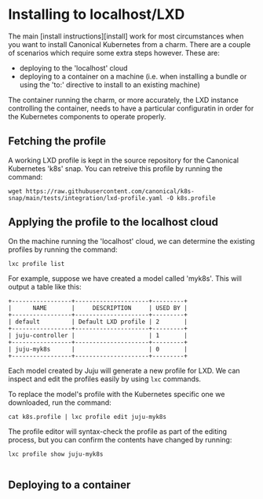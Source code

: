 # Installing to localhost/LXD

The main [install instructions][install] work for most circumstances when you
want to install Canonical Kubernetes from a charm. There are a couple of
scenarios which require some extra steps however. These are:

- deploying to the 'localhost' cloud
- deploying to a container on a machine (i.e. when installing a bundle or using
  the 'to:' directive to install to an existing machine)

The container running the charm, or more accurately, the LXD instance
controlling the container, needs to have a particular configuratin in order for
the Kubernetes components to operate properly.

## Fetching the profile

A working LXD profile is kept in the source repository for the Canonical
Kubernetes 'k8s' snap. You can retreive this profile by running the command:

<!-- markdownlint-disable -->
```
wget https://raw.githubusercontent.com/canonical/k8s-snap/main/tests/integration/lxd-profile.yaml -O k8s.profile
```
<!-- markdownlint-restore -->

## Applying the profile to the localhost cloud

On the machine running the 'localhost' cloud, we can determine the existing
profiles by running the command:

```
lxc profile list
```

For example, suppose we have created a model called 'myk8s'. This will
output a table like this:

```
+-----------------+---------------------+---------+
|      NAME       |     DESCRIPTION     | USED BY |
+-----------------+---------------------+---------+
| default         | Default LXD profile | 2       |
+-----------------+---------------------+---------+
| juju-controller |                     | 1       |
+-----------------+---------------------+---------+
| juju-myk8s      |                     | 0       |
+-----------------+---------------------+---------+
```

Each model created by Juju will generate a new profile for LXD. We can inspect
and edit the profiles easily by using `lxc` commands.

To replace the model's profile with the Kubernetes specific one we downloaded,
run the command:

```
cat k8s.profile | lxc profile edit juju-myk8s
```

The profile editor will syntax-check the profile as part of the editing
process, but you can confirm the contents have changed by running:

```
lxc profile show juju-myk8s
```

```{note} You need to change this profile ***before*** deploying any charms!
```

## Deploying to a container